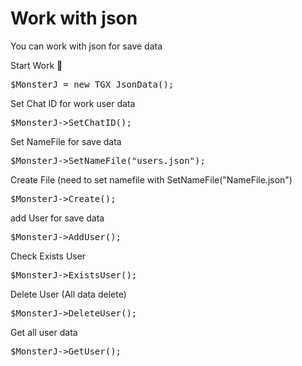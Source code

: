 
# Work with json

You can work with json for save data

<bold> Start Work 🔘 </bold>
<pre>$MonsterJ = new TGX_JsonData();</pre>

<bold> Set Chat ID for work user data</bold>
<pre>$MonsterJ->SetChatID();</pre>

<bold> Set NameFile for save data </bold>
<pre>$MonsterJ->SetNameFile("users.json");</pre>

<bold> Create File (need to set namefile with SetNameFile("NameFile.json") </bold>
<pre>$MonsterJ->Create();</pre>

<bold> add User for save data </bold>
<pre>$MonsterJ->AddUser();</pre>

<bold> Check Exists User </bold>
<pre>$MonsterJ->ExistsUser();</pre>

<bold> Delete User (All data delete) </bold>
<pre>$MonsterJ->DeleteUser();</pre>

<bold> Get all user data </bold>
<pre>$MonsterJ->GetUser();</pre>
